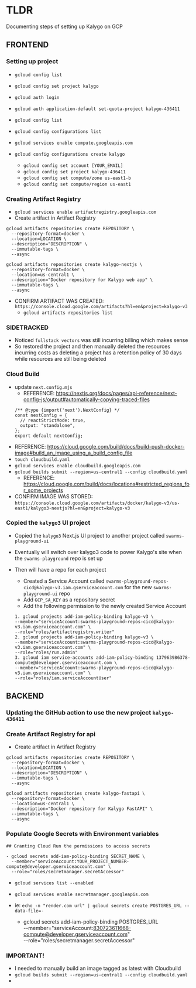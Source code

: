 # TLDR

Documenting steps of setting up Kalygo on GCP

## FRONTEND

### Setting up project

- `gcloud config list`
- `gcloud config set project kalygo`
- `gcloud auth login`
- `gcloud auth application-default set-quota-project kalygo-436411`
- `gcloud config list`

- `gcloud config configurations list`
- `gcloud services enable compute.googleapis.com`
- `gcloud config configurations create kalygo`
  - `gcloud config set account [YOUR_EMAIL]`
  - `gcloud config set project kalygo-436411`
  - `gcloud config set compute/zone us-east1-b`
  - `gcloud config set compute/region us-east1`

### Creating Artifact Registry

- `gcloud services enable artifactregistry.googleapis.com`
- Create artifact in Artifact Registry
``` template
gcloud artifacts repositories create REPOSITORY \
  --repository-format=docker \
  --location=LOCATION \
  --description="DESCRIPTION" \
  --immutable-tags \
  --async
```
``` ie:
gcloud artifacts repositories create kalygo-nextjs \
  --repository-format=docker \
  --location=us-central1 \
  --description="Docker repository for Kalygo web app" \
  --immutable-tags \
  --async
```
- CONFIRM ARTIFACT WAS CREATED: `https://console.cloud.google.com/artifacts?hl=en&project=kalygo-v3`
  - `gcloud artifacts repositories list`

### SIDETRACKED

- Noticed `fullstack vectors` was still incurring billing which makes sense
- So restored the project and then manually deleted the resources incurring costs as deleting a project has a retention policy of 30 days while resources are still being deleted

### Cloud Build

- update `next.config.mjs` <!-- Already was done -->
  - REFERENCE: https://nextjs.org/docs/pages/api-reference/next-config-js/output#automatically-copying-traced-files
  ```
  /** @type {import('next').NextConfig} */
  const nextConfig = {
    // reactStrictMode: true,
    output: "standalone",
  };
  export default nextConfig;
  ```
- REFERENCE: https://cloud.google.com/build/docs/build-push-docker-image#build_an_image_using_a_build_config_file
- `touch cloudbuild.yaml`
- `gcloud services enable cloudbuild.googleapis.com`
- `gcloud builds submit --region=us-central1 --config cloudbuild.yaml`
  - REFERENCE: https://cloud.google.com/build/docs/locations#restricted_regions_for_some_projects
- CONFIRM IMAGE WAS STORED: `https://console.cloud.google.com/artifacts/docker/kalygo-v3/us-east1/kalygo3-nextjs?hl=en&project=kalygo-v3`

### Copied the `kalygo3` UI project

- Copied the `kalygo3` Next.js UI project to another project called `swarms-playground-ui`
- Eventually will switch over kalygo3 code to power Kalygo's site when the `swarms-playground` repo is set up
- Then will have a repo for each project

  - Created a Service Account called `swarms-playground-repos-cicd@kalygo-v3.iam.gserviceaccount.com` for the new `swarms-playground-ui` repo
  - Add `GCP_SA_KEY` as a repository secret
  - Add the following permission to the newly created Service Account
  ```
  1. gcloud projects add-iam-policy-binding kalygo-v3 \
  --member="serviceAccount:swarms-playground-repos-cicd@kalygo-v3.iam.gserviceaccount.com" \
  --role="roles/artifactregistry.writer"
  2. gcloud projects add-iam-policy-binding kalygo-v3 \
  --member="serviceAccount:swarms-playground-repos-cicd@kalygo-v3.iam.gserviceaccount.com" \
  --role="roles/run.admin"
  3. gcloud iam service-accounts add-iam-policy-binding 137963986378-compute@developer.gserviceaccount.com \
  --member="serviceAccount:swarms-playground-repos-cicd@kalygo-v3.iam.gserviceaccount.com" \
  --role="roles/iam.serviceAccountUser"
  ```

## BACKEND

### Updating the GitHub action to use the new project `kalygo-436411`

### Create Artifact Registry for api

- Create artifact in Artifact Registry
``` template
gcloud artifacts repositories create REPOSITORY \
  --repository-format=docker \
  --location=LOCATION \
  --description="DESCRIPTION" \
  --immutable-tags \
  --async
```
``` ie:
gcloud artifacts repositories create kalygo-fastapi \
  --repository-format=docker \
  --location=us-central1 \
  --description="Docker repository for Kalygo FastAPI" \
  --immutable-tags \
  --async
```

### Populate Google Secrets with Environment variables

```
## Granting Cloud Run the permissions to access secrets

- gcloud secrets add-iam-policy-binding SECRET_NAME \
  --member="serviceAccount:YOUR_PROJECT_NUMBER-compute@developer.gserviceaccount.com" \
  --role="roles/secretmanager.secretAccessor"
```

- `gcloud services list --enabled`
- `gcloud services enable secretmanager.googleapis.com`

- ie: `echo -n "render.com url" | gcloud secrets create POSTGRES_URL --data-file=-`
  - gcloud secrets add-iam-policy-binding POSTGRES_URL \
  --member="serviceAccount:830723611668-compute@developer.gserviceaccount.com" \
  --role="roles/secretmanager.secretAccessor"


### IMPORTANT!

- I needed to manually build an image tagged as latest with Cloudbuild
- `gcloud builds submit --region=us-central1 --config cloudbuild.yaml`
- 